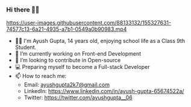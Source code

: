 ### Hi there <span class="wave">👋🏻</span>

<!--
**ayushgupta-06/ayushgupta-06** is a ✨ _special_ ✨ repository because its `README.md` (this file) appears on your GitHub profile.

Here are some ideas to get you started:
-->

https://user-images.githubusercontent.com/88133132/155327631-74577c13-6a21-4935-a7b1-0549a0b90983.mp4

- 👦🏻 I'm Ayush Gupta, 14 years old, enjoying school life as a Class 9th Student.
- 🔭 I’m currently working on Front-end Development
- 👯 I’m looking to contribute in Open-source
- 💻 Preparing myself to become a Full-stack Developer
- 📫 How to reach me:
   - Email: ayushgupta2k7@gmail.com
   - LinkedIn: https://www.linkedin.com/in/ayush-gupta-65674522a/
   - Twitter: https://twitter.com/ayushgupta__06

